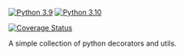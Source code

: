[![Python 3.9](https://img.shields.io/badge/python-3.9-blue.svg)](https://www.python.org/downloads/release/python-360/)
[![Python 3.10](https://img.shields.io/badge/python-3.10-blue.svg)](https://www.python.org/downloads/release/python-3100/)


[![Coverage Status](https://coveralls.io/repos/github/MarcDuQuesne/baffi/badge.svg?branch=main)](https://coveralls.io/github/MarcDuQuesne/baffi?branch=main)


A simple collection of python decorators and utils.

